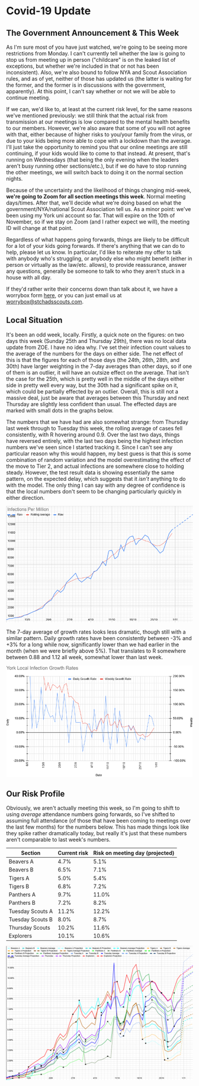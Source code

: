 # Covid-19 Update

## The Government Announcement & This Week

As I'm sure most of you have just watched, we're going to be seeing more restrictions from Monday. I can't currently tell whether the law is going to stop us from meeting up in person ("childcare" is on the leaked list of exceptions, but whether we're included in that or not has been inconsistent). Also, we're also bound to follow NYA and Scout Association rules, and as of yet, neither of those has updated us (the latter is waiting for the former, and the former is in discussions with the government, apparently). At this point, I can't say whether or not we will be able to continue meeting. 

If we can, we'd like to, at least at the current risk level, for the same reasons we've mentioned previously: we still think that the actual risk from transmission at our meetings is low compared to the mental health benefits to our members. However, we're also aware that some of you will not agree with that, either because of higher risks to you/your family from the virus, or due to your kids being more able to cope with a lockdown than the average. I'll just take the opportunity to remind you that our online meetings are still continuing, if your kids would like to come to that instead. At present, that's running on Wednesdays (that being the only evening when the leaders aren't busy running other sections/etc.), but if we do have to stop running the other meetings, we will switch back to doing it on the normal section nights. 

Because of the uncertainty and the likelihood of things changing mid-week, **we're going to Zoom for all section meetings this week**. Normal meeting days/times. After that, we'll decide what we're doing based on what the government/NYA/national Scout Association tell us. As a minor point: we've been using my York uni account so far. That will expire on the 10th of November, so if we stay on Zoom (and I rather expect we will), the meeting ID will change at that point. 

Regardless of what happens going forwards, things are likely to be difficult for a lot of your kids going forwards. If there's anything that we can do to help, please let us know. In particular, I'd like to reiterate my offer to talk with anybody who's struggling, or anybody else who might benefit (either in person or virtually as the law/etc. allows), to provide reassurance, answer any questions, generally be someone to talk to who they aren't stuck in a house with all day. 

If they'd rather write their concerns down than talk about it, we have a worrybox form [here](https://stchadsscouts.com/worrybox), or you can just email us at [worrybox@stchadsscouts.com](mailto://worrybox@stchadsscouts.com).

## Local Situation

It's been an odd week, locally. Firstly, a quick note on the figures: on two days this week (Sunday 25th and Thursday 29th), there was no local data update from ZOE. 
I have no idea why. I've set their infection count values to the average of the numbers for the days on either side. The net effect of this is that the figures for 
each of those days (the 24th, 26th, 28th, and 30th) have larger weighting in the 7-day averages than other days, so if one of them is an outlier, it will have an outsize effect on the average. That isn't the case for the 25th, which is pretty well in the middle of the days either side in pretty well every way, but the 30th had a significant spike on it, which could be partially effected by an outlier. Overall, this is still not a massive deal, just be aware that averages between this Thursday and next Thursday are slightly less confident than usual. The effected days are marked with small dots in the graphs below.

The numbers that we have had are also somewhat strange: from Thursday last week through to Tuesday this week, the rolling average of cases fell consistently, with R hovering around 0.9. Over the last two days, things have reversed entirely, with the last two days being the highest infection numbers we've seen since I started tracking it. Since I can't see any particular reason why this would happen, my best guess is that this is some combination of random variation and the model overestimating the effect of the move to Tier 2, and actual infections are somewhere close to holding steady. However, the test result data is showing essentially the same pattern, on the expected delay, which suggests that it *isn't* anything to do with the model. The only thing I can say with any degree of confidence is that the local numbers don't seem to be changing particularly quickly in either direction. 

![Infection Rate Graph](g101.png)

The 7-day average of growth rates looks less dramatic, though still with a similar pattern. Daily growth rates have been consistently between -3% and +3% for a long while now, significantly lower than we had earlier in the month (when we were briefly above 5%). That translates to R somewhere between 0.88 and 1.12 all week, somewhat lower than last week. 

![Growth Rate Graph](g102.png)

## Our Risk Profile

Obviously, we aren't actually meeting this week, so I'm going to shift to using *average* attendance numbers going forwards, so I've shifted to assuming full attendance (of those that have been coming to meetings over the last few months) for the numbers below. This has made things look like they spike rather dramatically today, but really it's just that these numbers aren't comparable to last week's numbers. 

| Section  | Current risk | Risk on meeting day (projected) |
| ---      | --- | --- | 
| Beavers A  | 4.7% | 5.1% |
| Beavers B | 6.5% | 7.1% |
| Tigers A | 5.0% | 5.4% |
| Tigers B | 6.8% | 7.2% |
| Panthers A | 9.7% | 11.0% |
| Panthers B | 7.2% | 8.2% |
| Tuesday Scouts A | 11.2% | 12.2% |
| Tuesday Scouts B | 8.0% | 8.7% |
| Thursday Scouts | 10.2% | 11.6% |
| Explorers | 10.1% | 10.6% |

![Our Risk Graph](g103.png)
